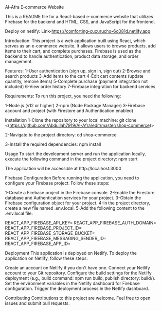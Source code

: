 Al-Afra E-commerce Website

This is a README file for a React-based e-commerce website that utilizes Firebase for the backend and HTML, CSS, and JavaScript for the frontend.

Deploy on netlify:
Link-https://comforting-cucurucho-6c081d.netlify.app

Introduction:
This project is a web application built using React, which serves as an e-commerce website. It allows users to browse products, add items to their cart, and complete purchases. Firebase is used as the backend to handle authentication, product data storage, and order management.

Features:
1-User authentication (sign up, sign in, sign out)
2-Browse and search products
3-Add items to the cart
4-Edit cart contents (update quantity, remove items)
5-Complete purchase (payment integration not included)
6-View order history
7-Firebase integration for backend services

Requirements:
To run this project, you need the following:

1-Node.js (v12 or higher)
2-npm (Node Package Manager)
3-Firebase account and project (with Firestore and Authentication enabled)

Installation
1-Clone the repository to your local machine:
git clone <(https://github.com/Abdullah7919/Al-Afra/edit/master/shop-commerce)>

2-Navigate to the project directory:
cd shop-commerce

3-Install the required dependencies:
npm install

Usage
To start the development server and run the application locally, execute the following command in the project directory:
npm start

The application will be accessible at http://localhost:3000

Firebase Configuration
Before running the application, you need to configure your Firebase project. Follow these steps:

1-Create a Firebase project in the Firebase console.
2-Enable the Firestore database and Authentication services for your project.
3-Obtain the Firebase configuration object for your project.
4-In the project directory, create a new file named .env.local.
5-Add the following content to the .env.local file:

REACT_APP_FIREBASE_API_KEY=<your-firebase-api-key>
REACT_APP_FIREBASE_AUTH_DOMAIN=<your-firebase-auth-domain>
REACT_APP_FIREBASE_PROJECT_ID=<your-firebase-project-id>
REACT_APP_FIREBASE_STORAGE_BUCKET=<your-firebase-storage-bucket>
REACT_APP_FIREBASE_MESSAGING_SENDER_ID=<your-firebase-messaging-sender-id>
REACT_APP_FIREBASE_APP_ID=<your-firebase-app-id>

  
Deployment
This application is deployed on Netlify. To deploy the application on Netlify, follow these steps:

Create an account on Netlify if you don't have one.
Connect your Netlify account to your Git repository.
Configure the build settings for the Netlify deployment (e.g., build command: npm run build, publish directory: build/).
Set the environment variables in the Netlify dashboard for Firebase configuration.
Trigger the deployment process in the Netlify dashboard.
  
Contributing
Contributions to this project are welcome. Feel free to open issues and submit pull requests.
